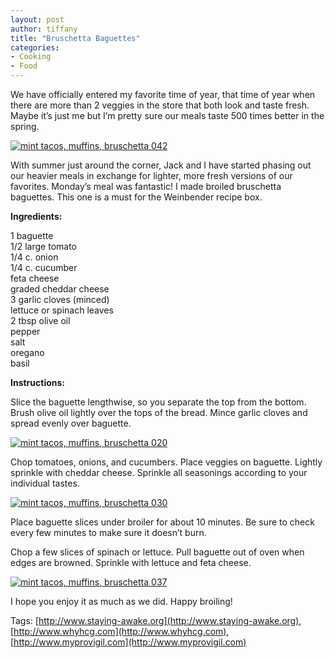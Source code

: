 ```yaml
---
layout: post
author: tiffany
title: "Bruschetta Baguettes"
categories: 
- Cooking
- Food
---
```


We have officially entered my favorite time of year, that time of year when there are more than 2 veggies in the store that both look and taste fresh. Maybe it’s just me but I’m pretty sure our meals taste 500 times better in the spring.

[![](jekyll_uploads/2011/05/mint-tacos-muffins-bruschetta-042-575x431.jpg "mint tacos, muffins, bruschetta 042")](http://www.sweetpeonies.com/2011/05/bruschetta-baguettes/mint-tacos-muffins-bruschetta-042/)

With summer just around the corner, Jack and I have started phasing out our heavier meals in exchange for lighter, more fresh versions of our favorites. Monday’s meal was fantastic! I made broiled bruschetta baguettes. This one is a must for the Weinbender recipe box.

**Ingredients:**

1 baguette  
1/2 large tomato  
1/4 c. onion  
1/4 c. cucumber  
feta cheese  
graded cheddar cheese  
3 garlic cloves (minced)  
lettuce or spinach leaves  
2 tbsp olive oil  
pepper  
salt  
oregano  
basil

**Instructions:**

Slice the baguette lengthwise, so you separate the top from the bottom. Brush olive oil lightly over the tops of the bread. Mince garlic cloves and spread evenly over baguette.

[![](jekyll_uploads/2011/05/mint-tacos-muffins-bruschetta-020-575x431.jpg "mint tacos, muffins, bruschetta 020")](http://www.sweetpeonies.com/2011/05/bruschetta-baguettes/mint-tacos-muffins-bruschetta-020/)

Chop tomatoes, onions, and cucumbers. Place veggies on baguette. Lightly sprinkle with cheddar cheese. Sprinkle all seasonings according to your individual tastes.

[![](jekyll_uploads/2011/05/mint-tacos-muffins-bruschetta-030-575x431.jpg "mint tacos, muffins, bruschetta 030")](http://www.sweetpeonies.com/2011/05/bruschetta-baguettes/mint-tacos-muffins-bruschetta-030/)

Place baguette slices under broiler for about 10 minutes. Be sure to check every few minutes to make sure it doesn’t burn.

Chop a few slices of spinach or lettuce. Pull baguette out of oven when edges are browned. Sprinkle with lettuce and feta cheese.

[![](jekyll_uploads/2011/05/mint-tacos-muffins-bruschetta-037-575x431.jpg "mint tacos, muffins, bruschetta 037")](http://www.sweetpeonies.com/2011/05/bruschetta-baguettes/mint-tacos-muffins-bruschetta-037/)

I hope you enjoy it as much as we did. Happy broiling!

Tags: [http://www.staying-awake.org](http://www.staying-awake.org), [http://www.whyhcg.com](http://www.whyhcg.com), [http://www.myprovigil.com](http://www.myprovigil.com)